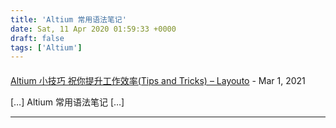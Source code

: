 ```yaml
---
title: 'Altium 常用语法笔记'
date: Sat, 11 Apr 2020 01:59:33 +0000
draft: false
tags: ['Altium']
---
```



#### 
[Altium 小技巧 祝你提升工作效率(Tips and Tricks) &#8211; Layouto](https://a1024.synology.me:1024/altium-%e5%b0%8f%e6%8a%80%e5%b7%a7-%e7%a5%9d%e4%bd%a0%e6%8f%90%e5%8d%87%e5%b7%a5%e4%bd%9c%e6%95%88%e7%8e%87tips-and-tricks/ "") - <time datetime="2021-03-22 11:13:56">Mar 1, 2021</time>

\[…\] Altium 常用语法笔记 \[…\]
<hr />
